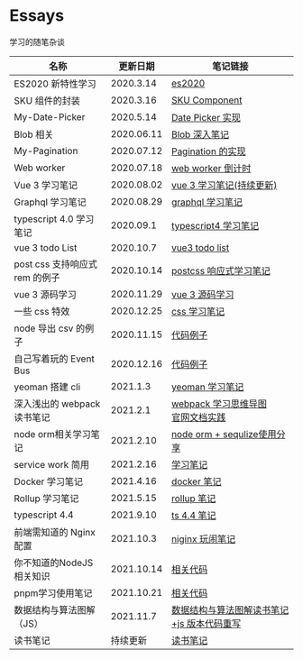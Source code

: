 # Essays

学习的随笔杂谈

| 名称                     | 更新日期       | 笔记链接                                                                                                                       |
| ---------------------- | ---------- | -------------------------------------------------------------------------------------------------------------------------- |
| ES2020 新特性学习           | 2020.3.14  | [es2020](./es2020/ReadMe.md)                                                                                               |
| SKU 组件的封装              | 2020.3.16  | [SKU Component](./SkuComponent/README.md)                                                                                  |
| My-Date-Picker         | 2020.5.14  | [Date Picker 实现](./myself-datepicker/README.md)                                                                            |
| Blob 相关                | 2020.06.11 | [Blob 深入笔记](./Blob/Readme.md)                                                                                              |
| My-Pagination          | 2020.07.12 | [Pagination 的实现](./myself-pagination/readme.md)                                                                            |
| Web worker             | 2020.07.18 | [web worker 倒计时](./myself-timeCountDown/readme.md)                                                                         |
| Vue 3 学习笔记             | 2020.08.02 | [vue 3 学习笔记(持续更新)](./vue/vue-next-test/README.md)                                                                          |
| Graphql 学习笔记           | 2020.08.29 | [graphql 学习笔记](./node-graphql/readme.md)                                                                                   |
| typescript 4.0 学习笔记    | 2020.09.1  | [typescript4 学习笔记](./ts-learn/typescript4/readme.md)                                                                       |
| vue 3 todo List        | 2020.10.7  | [vue3 todo list](./vue/vue3-todolist/readme.md)                                                                            |
| post css 支持响应式 rem 的例子 | 2020.10.14 | [postcss 响应式学习笔记](.learn-postcss/README.md)                                                                                |
| vue 3 源码学习             | 2020.11.29 | [vue 3 源码学习](./vue/source_code/readme.md)                                                                                  |
| 一些 css 特效              | 2020.12.25 | [css 学习笔记](.css-learn/readme.md)                                                                                           |
| node 导出 csv 的例子        | 2020.11.15 | [代码例子](./nodeCsv/index.js)                                                                                                 |
| 自己写着玩的 Event Bus       | 2020.12.16 | [代码例子](./my-event-bus/src/index.js)                                                                                        |
| yeoman 搭建 cli          | 2021.1.3   | [yeoman 学习笔记](./yeoman/readme.md)                                                                                          |
| 深入浅出的 webpack 读书笔记     | 2021.2.1   | [webpack 学习思维导图](https://github.com/LaoChen1994/webpack-deeply)<br />[官网文档实践](https://github.com/LaoChen1994/LearnWebpack) |
| node orm相关学习笔记         | 2021.2.10  | [node orm + sequlize使用分享](./node-orm/README.md)                                                                            |
| service work 简用        | 2021.2.16  | [学习笔记](./serviceWork/readme.md)                                                                                            |
| Docker 学习笔记            | 2021.4.16  | [docker 笔记](./learn-docker/readme.md)                                                                                      |
| Rollup 学习笔记            | 2021.5.15  | [rollup 笔记](./learn-rollup/guide/readme.md)                                                                                |
| typescript 4.4         | 2021.9.10  | [ts 4.4 笔记](./ts-learn/src/type-tighten.ts)                                                                                |
| 前端需知道的 Nginx 配置        | 2021.10.3  | [niginx 玩闹笔记](./learn-nginx/readme.md)                                                                                     |
| 你不知道的NodeJS相关知识        | 2021.10.14 | [相关代码](./learn-node)                                                                                                       |
| pnpm学习使用笔记             | 2021.10.21 | [相关代码](./learn-pnpm/readme.md)                                                                                             |
| 数据结构与算法图解（JS）          | 2021.11.7  | [数据结构与算法图解读书笔记+js 版本代码重写](./learn-data-structure/readme.md)                                                                |
| 读书笔记                   | 持续更新       | [读书笔记](./读书笔记)                                                                                                             |
